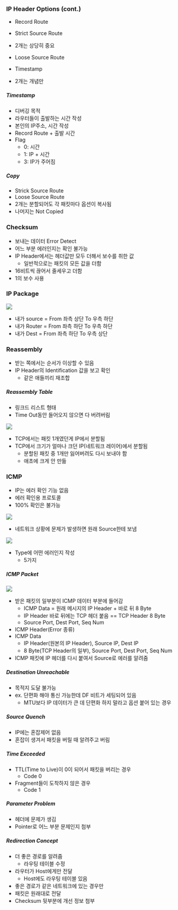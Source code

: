 ### IP Header Options (cont.)

- Record Route
- Strict Source Route
- 2개는 상당히 중요

- Loose Source Route
- Timestamp
- 2개는 개념만

##### Timestamp

- 디버깅 목적
- 라우터들이 출발하는 시간 작성
- 본인의 IP주소, 시간 작성
- Record Route + 출발 시간
- Flag
  - 0: 시간
  - 1: IP + 시간
  - 3: IP가 주어짐

##### Copy

- Strick Source Route
- Loose Source Route
- 2개는 분할되어도 각 패킷마다 옵션이 복사됨
- 나머지는 Not Copied

### Checksum

- 보내는 데이터 Error Detect
- 어느 부분 에러인지는 확인 불가능
- IP Header에서는 헤더값만 모두 더해서 보수를 취한 값
  - 일반적으로는 패킷의 모든 값을 더함
- 16비트씩 끊어서 줄세우고 더함
- 1의 보수 사용

### IP Package

<img src="https://github.com/L-Hyun/L-Hyun.github.io/blob/main/assets/Network/20-1.png?raw=true"/>

- 내가 source = From 좌측 상단 To 우측 하단
- 내가 Router = From 좌측 하단 To 우측 하단
- 내가 Dest = From 좌측 하단 To 우측 상단

### Reassembly

- 받는 쪽에서는 순서가 이상할 수 있음
- IP Header의 Identification 값을 보고 확인
  - 같은 애들끼리 재조합

##### Reassembly Table

- 링크드 리스트 형태
- Time Out동안 들어오지 않으면 다 버려버림

<img src="https://github.com/L-Hyun/L-Hyun.github.io/blob/main/assets/Network/20-2.png?raw=true"/>

- TCP에서는 패킷 1개였던게 IP에서 분할됨
- TCP에서 크기가 얼마나 크던 IP(네트워크 레이어)에서 분할됨
  - 분할된 패킷 중 1개만 잃어버려도 다시 보내야 함
  - 애초에 크게 안 만듦

### ICMP

- IP는 에러 확인 기능 없음
- 에러 확인용 프로토콜
- 100% 확인은 불가능

<img src="https://github.com/L-Hyun/L-Hyun.github.io/blob/main/assets/Network/20-3.png?raw=true"/>

- 네트워크 상황에 문제가 발생하면 원래 Source한테 보냄

<img src="https://github.com/L-Hyun/L-Hyun.github.io/blob/main/assets/Network/20-4.png?raw=true"/>

- Type에 어떤 에러인지 작성
  - 5가지

##### ICMP Packet

<img src="https://github.com/L-Hyun/L-Hyun.github.io/blob/main/assets/Network/20-5.png?raw=true"/>

- 받은 패킷의 일부분이 ICMP 데이터 부분에 들어감
  - ICMP Data = 원래 메시지의 IP Header + 바로 뒤 8 Byte
  - IP Header 바로 뒤에는 TCP 헤더 붙음 == TCP Header 8 Byte
  - Source Port, Dest Port, Seq Num
- ICMP Header(Error 종류)
- ICMP Data
  - IP Header(원본의 IP Header), Source IP, Dest IP
  - 8 Byte(TCP Header의 일부), Source Port, Dest Port, Seq Num
- ICMP 패킷에 IP 헤더를 다시 붙여서 Source로 에러를 알려줌

##### Destination Unreachable

- 목적지 도달 불가능
- ex. 단편화 해야 통신 가능한데 DF 비트가 세팅되어 있음
  - MTU보다 IP 데이터가 큰 데 단편화 하지 말라고 옵션 붙어 있는 경우

##### Source Quench

- IP에는 혼잡제어 없음
- 혼잡이 생겨서 패킷을 버릴 때 알려주고 버림

##### Time Exceeded

- TTL(Time to Live)이 0이 되어서 패킷을 버리는 경우
  - Code 0
- Fragment들이 도착하지 않은 경우
  - Code 1

##### Parameter Problem

- 헤더에 문제가 생김
- Pointer로 어느 부분 문제인지 첨부

##### Redirection Concept

- 더 좋은 경로를 알려줌
  - 라우팅 테이블 수정
- 라우터가 Host에게만 전달
  - Host에도 라우팅 테이블 있음
- 좋은 경로가 같은 네트워크에 있는 경우만
- 패킷은 원래대로 전달
- Checksum 뒷부분에 개선 정보 첨부
